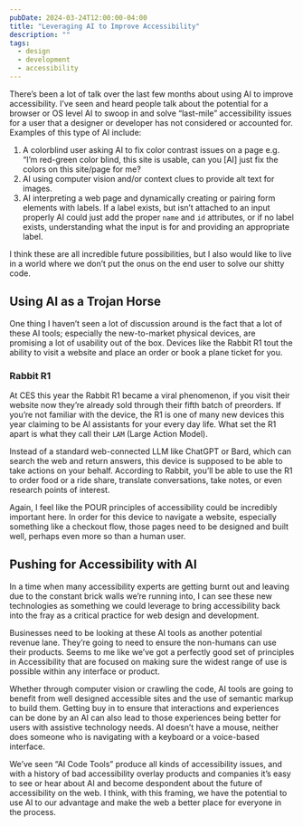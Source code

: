 ```yaml
---
pubDate: 2024-03-24T12:00:00-04:00
title: "Leveraging AI to Improve Accessibility"
description: ""
tags:
  - design
  - development
  - accessibility
---
```


There’s been a lot of talk over the last few months about using AI to improve accessibility. I’ve seen and heard people talk about the potential for a browser or OS level AI to swoop in and solve “last-mile” accessibility issues for a user that a designer or developer has not considered or accounted for.
Examples of this type of AI include:

1. A colorblind user asking AI to fix color contrast issues on a page e.g. “I’m red-green color blind, this site is usable, can you [AI] just fix the colors on this site/page for me?
2. AI using computer vision and/or context clues to provide alt text for images.
3. AI interpreting a web page and dynamically creating or pairing form elements with labels. If a label exists, but isn’t attached to an input properly AI could just add the proper `name` and `id` attributes, or if no label exists, understanding what the input is for and providing an appropriate label.

I think these are all incredible future possibilities, but I also would like to live in a world where we don’t put the onus on the end user to solve our shitty code.

## Using AI as a Trojan Horse

One thing I haven’t seen a lot of discussion around is the fact that a lot of these AI tools; especially the new-to-market physical devices, are promising a lot of usability out of the box. Devices like the Rabbit R1 tout the ability to visit a website and place an order or book a plane ticket for you.

### Rabbit R1

At CES this year the Rabbit R1 became a viral phenomenon, if you visit their website now they’re already sold through their fifth batch of preorders. If you’re not familiar with the device, the R1 is one of many new devices this year claiming to be AI assistants for your every day life. What set the R1 apart is what they call their `LAM` (Large Action Model).

Instead of a standard web-connected LLM like ChatGPT or Bard, which can search the web and return answers, this device is supposed to be able to take actions on your behalf. According to Rabbit, you’ll be able to use the R1 to order food or a ride share, translate conversations, take notes, or even research points of interest.

Again, I feel like the POUR principles of accessibility could be incredibly important here. In order for this device to navigate a website, especially something like a checkout flow, those pages need to be designed and built well, perhaps even more so than a human user.

## Pushing for Accessibility with AI

In a time when many accessibility experts are getting burnt out and leaving due to the constant brick walls we’re running into, I can see these new technologies as something we could leverage to bring accessibility back into the fray as a critical practice for web design and development.

Businesses need to be looking at these AI tools as another potential revenue lane. They’re going to need to ensure the non-humans can use their products. Seems to me like we’ve got a perfectly good set of principles in Accessibility that are focused on making sure the widest range of use is possible within any interface or product.

Whether through computer vision or crawling the code, AI tools are going to benefit from well designed accessible sites and the use of semantic markup to build them. Getting buy in to ensure that interactions and experiences can be done by an AI can also lead to those experiences being better for users with assistive technology needs. AI doesn’t have a mouse, neither does someone who is navigating with a keyboard or a voice-based interface.

We’ve seen “AI Code Tools” produce all kinds of accessibility issues, and with a history of bad accessibility overlay products and companies it’s easy to see or hear about AI and become despondent about the future of accessibility on the web. I think, with this framing, we have the potential to use AI to our advantage and make the web a better place for everyone in the process.
